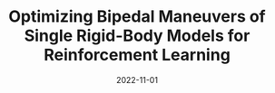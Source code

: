 ---
title: "Optimizing Bipedal Maneuvers of Single Rigid-Body Models for Reinforcement Learning"
collection: publications
permalink: /publication/2022-11-01-Optimizing-Bipedal-Maneuvers-of-Single-Rigid-Body-Models-for-Reinforcement-Learning
date: 2022-11-01
venue: '2022 IEEE-RAS International Conference on Humanoid Robots'
citation: ' Ryan Batke,  Fangzhou Yu,  Jeremy Dao,  Jonathan Hurst,  Ross L Hatton,  Alan Fern,  <b>Kevin Green</b>, &quot;Optimizing Bipedal Maneuvers of Single Rigid-Body Models for Reinforcement Learning.&quot; 2022 IEEE-RAS International Conference on Humanoid Robots, 2022.'
publication_type: 'inproceedings'
preprint: 'https://arxiv.org/abs/2207.04163'
paperurl: 'https://ieeexplore.ieee.org/document/9999741'
bib_file_name: '2022-11-01-Optimizing-Bipedal-Maneuvers-of-Single-Rigid-Body-Models-for-Reinforcement-Learning.bib'
---